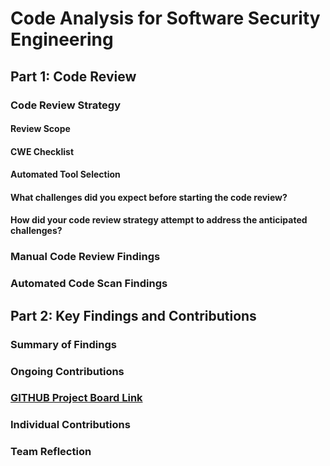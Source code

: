 # Code Analysis for Software Security Engineering
## Part 1: Code Review
### Code Review Strategy
#### Review Scope
#### CWE Checklist
#### Automated Tool Selection
#### What challenges did you expect before starting the code review?
#### How did your code review strategy attempt to address the anticipated challenges?
### Manual Code Review Findings
### Automated Code Scan Findings
## Part 2: Key Findings and Contributions
### Summary of Findings
### Ongoing Contributions
### [GITHUB Project Board Link](https://github.com/orgs/UNO-CYBR-8420-Team1/projects/1/views/2)
### Individual Contributions
### Team Reflection
